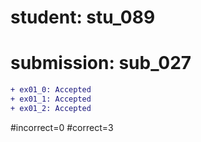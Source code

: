 # student: stu_089
# submission: sub_027

```diff
+ ex01_0: Accepted
+ ex01_1: Accepted
+ ex01_2: Accepted
```
#incorrect=0
#correct=3
